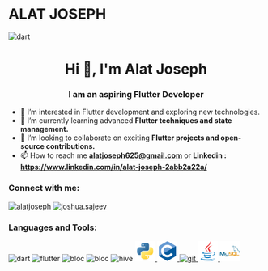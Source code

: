 # ALAT JOSEPH 

<img src="https://github.com/user-attachments/assets/7a30f8a1-ba37-44e2-af69-4ff8db10fb41" alt="dart" width="1000" height="250"/> </a> 
<h1 align="center">Hi 👋, I'm Alat Joseph</h1>
<h3 align="center">I am an aspiring Flutter Developer</h3>



- 🔭 I’m interested in Flutter development and exploring new technologies.  
- 🌱 I’m currently learning advanced **Flutter techniques and state management.**
- 🤝 I’m looking to collaborate on exciting **Flutter projects and open-source contributions.** 
- 📫 How to reach me **alatjoseph625@gmail.com** or **Linkedin : https://www.linkedin.com/in/alat-joseph-2abb2a22a/**

<h3 align="left">Connect with me:</h3>
<p align="left">
<a href="https://www.linkedin.com/in/alat-joseph-2abb2a22a" target="blank"><img align="center" src="https://raw.githubusercontent.com/rahuldkjain/github-profile-readme-generator/master/src/images/icons/Social/linked-in-alt.svg" alt="alatjoseph" height="30" width="40" /></a>
<a href="https://www.instagram.com/__alat_joseph__/?igsh=eGl3Nnh4YWF6dGxj" target="blank"><img align="center" src="https://raw.githubusercontent.com/rahuldkjain/github-profile-readme-generator/master/src/images/icons/Social/instagram.svg" alt="joshua.sajeev" height="30" width="40" /></a>

</p>

<h3 align="left">Languages and Tools:</h3>
<p align="left">
 
<img src="https://uxwing.com/wp-content/themes/uxwing/download/brands-and-social-media/dart-programming-language-icon.png" alt="dart" width="40" height="40"/> </a> 
<img src="https://cdn-images-1.medium.com/max/1200/1*5-aoK8IBmXve5whBQM90GA.png" alt="flutter" width="40" height="40"/> </a> 
<img src="https://i1.wp.com/resocoder.com/wp-content/uploads/2020/08/blocsmol.png?w=694&ssl=1" alt="bloc" width="40" height="40"/> </a>
<img src="https://cdn.freebiesupply.com/logos/large/2x/firebase-1-logo-png-transparent.png" alt="bloc" width="40" height="40"/> </a>
<img src="https://avatars.githubusercontent.com/u/55202745?s=200&v=4" alt="hive" width="40" height="40"/> </a>
<a href="https://www.python.org" target="_blank" rel="noreferrer"> 
<img src="https://raw.githubusercontent.com/devicons/devicon/master/icons/python/python-original.svg" alt="python" width="40" height="40"/> </a> 
<a href="https://www.cprogramming.com/" target="_blank" rel="noreferrer">
<img src="https://raw.githubusercontent.com/devicons/devicon/master/icons/c/c-original.svg" alt="c" width="40" height="40"/> </a> 
<a href="https://git-scm.com/" target="_blank" rel="noreferrer"> 
<img src="https://www.vectorlogo.zone/logos/git-scm/git-scm-icon.svg" alt="git" width="40" height="40"/> </a> 
<a href="https://www.java.com" target="_blank" rel="noreferrer"> 
<img src="https://raw.githubusercontent.com/devicons/devicon/master/icons/java/java-original.svg" alt="java" width="40" height="40"/> </a> 
<a href="https://www.mysql.com/" target="_blank" rel="noreferrer"> 
<img src="https://raw.githubusercontent.com/devicons/devicon/master/icons/mysql/mysql-original-wordmark.svg" alt="mysql" width="40" height="40"/> </a> 
</p>


